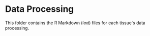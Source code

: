 # Data Processing

This folder contains the R Markdown (`Rmd`) files for each tissue's data processing.